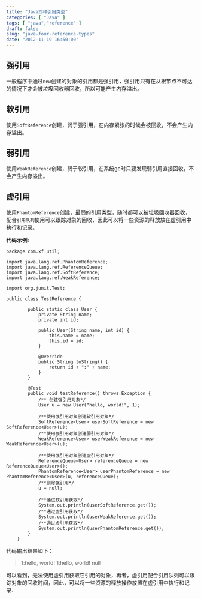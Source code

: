 ```yaml
---
title: "Java四种引用类型"
categories: [ "Java" ]
tags: [ "java","reference" ]
draft: false
slug: "java-four-reference-types"
date: "2012-11-19 16:50:00"
---
```


## 强引用

一般程序中通过`new`创建的对象的引用都是强引用，强引用只有在从根节点不可达的情况下才会被垃圾回收器回收，所以可能产生内存溢出。

## 软引用

使用`SoftReference`创建，弱于强引用，在内存紧张的时候会被回收，不会产生内存溢出。

## 弱引用

使用`WeakReference`创建，弱于软引用，在系统gc时只要发现弱引用直接回收，不会产生内存溢出。

## 虚引用

使用`PhantomReference`创建，最弱的引用类型，随时都可以被垃圾回收器回收，配合`引用队列`使用可以跟踪对象的回收，因此可以将一些资源的释放放在虚引用中执行和记录。


<!--more-->


**代码示例:**

    package com.xf.util;
    
    import java.lang.ref.PhantomReference;
    import java.lang.ref.ReferenceQueue;
    import java.lang.ref.SoftReference;
    import java.lang.ref.WeakReference;
    
    import org.junit.Test;
    
    public class TestReference {
    
    	    public static class User {
    	        private String name;
    	        private int id;
    
    	        public User(String name, int id) {
    	            this.name = name;
    	            this.id = id;
    	        }
    
    	        @Override
    	        public String toString() {
    	            return id + ":" + name;
    	        }
    	    }
    
    	    @Test
    	    public void testReference() throws Exception {
    	        /** 创建强引用对象*/
    	        User u = new User("hello, world!", 1);
    
    	        /**使用强引用对象创建软引用对象*/
    	        SoftReference<User> userSoftReference = new SoftReference<User>(u);
    	        /**使用强引用对象创建弱引用对象*/
    	        WeakReference<User> userWeakReference = new WeakReference<User>(u);
    
    	        /**使用强引用对象创建虚引用对象*/
    	        ReferenceQueue<User> referenceQueue = new ReferenceQueue<User>();
    	        PhantomReference<User> userPhantomReference = new PhantomReference<User>(u, referenceQueue);
    	        /**删除强引用*/
    	        u = null;
    
    	        /**通过软引用获取*/
    	        System.out.println(userSoftReference.get());
    	        /**通过虚引用获取*/
    	        System.out.println(userWeakReference.get());
    	        /**通过虚引用获取*/
    	        System.out.println(userPhantomReference.get());
    	    }
    	}
    	

代码输出结果如下：

> 1:hello, world! 1:hello, world! null

可以看到，无法使用虚引用获取它引用的对象，再者，虚引用配合引用队列可以跟踪对象的回收时间，因此，可以将一些资源的释放操作放置在虚引用中执行和记录.